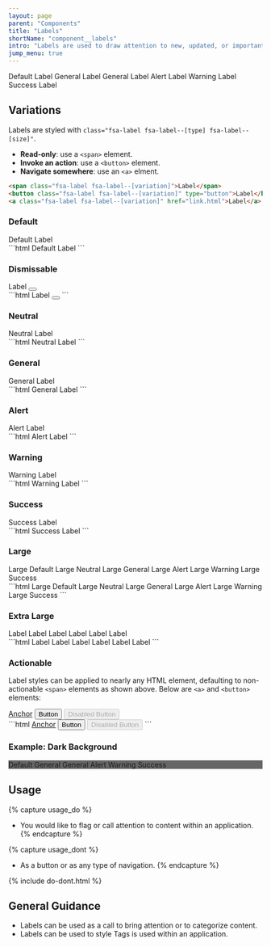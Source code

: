 ```yaml
---
layout: page
parent: "Components"
title: "Labels"
shortName: "component__labels"
intro: "Labels are used to draw attention to new, updated, or important content within an application."
jump_menu: true
---
```


<div class="ds-preview">
  <span class="fsa-level">
    <span><span class="fsa-label">Default Label</span></span>
    <span><span class="fsa-label fsa-label--neutral">General Label</span></span>
    <span><span class="fsa-label fsa-label--general">General Label</span></span>
    <span><span class="fsa-label fsa-label--alert">Alert Label</span></span>
    <span><span class="fsa-label fsa-label--warning">Warning Label</span></span>
    <span><span class="fsa-label fsa-label--success">Success Label</span></span>
  </span>
</div>

## Variations

Labels are styled with `class="fsa-label fsa-label--[type] fsa-label--[size]"`.

* **Read-only**: use a `<span>` element.
* **Invoke an action**: use a `<button>` element.
* **Navigate somewhere**: use an `<a>` elment.

```html
<span class="fsa-label fsa-label--[variation]">Label</span>
<button class="fsa-label fsa-label--[variation]" type="button">Label</button>
<a class="fsa-label fsa-label--[variation]" href="link.html">Label</a>
```

### Default

<div class="ds-preview">
  <span class="fsa-label">Default Label</span>
</div>
```html
<span class="fsa-label">Default Label</span>
```

### Dismissable

<div class="ds-preview">
  <span class="fsa-label fsa-label--dismissable">
    Label
    <button class="fsa-label__remove" aria-label="Remove" title="Remove"></button>
  </span>
</div>
```html
  <span class="fsa-label fsa-label--dismissable">
    Label
    <button class="fsa-label__remove" aria-label="Remove" title="Remove"></button>
  </span>
```

### Neutral

<div class="ds-preview">
  <span class="fsa-label fsa-label--neutral">Neutral Label</span>
</div>
```html
<span class="fsa-label fsa-label--neutral">Neutral Label</span>
```

### General

<div class="ds-preview">
  <span class="fsa-label fsa-label--general">General Label</span>
</div>
```html
<span class="fsa-label fsa-label--general">General Label</span>
```

### Alert

<div class="ds-preview">
  <span class="fsa-label fsa-label--alert">Alert Label</span>
</div>
```html
<span class="fsa-label fsa-label--alert">Alert Label</span>
```

### Warning

<div class="ds-preview">
  <span class="fsa-label fsa-label--warning">Warning Label</span>
</div>
```html
<span class="fsa-label fsa-label--warning">Warning Label</span>
```

### Success

<div class="ds-preview">
  <span class="fsa-label fsa-label--success">Success Label</span>
</div>
```html
<span class="fsa-label fsa-label--success">Success Label</span>
```

### Large

<div class="ds-preview">
  <span class="fsa-level">
    <span><span class="fsa-label fsa-label--large">Large Default</span></span>
    <span><span class="fsa-label fsa-label--neutral fsa-label--large">Large Neutral</span></span>
    <span><span class="fsa-label fsa-label--general fsa-label--large">Large General</span></span>
    <span><span class="fsa-label fsa-label--alert fsa-label--large">Large Alert</span></span>
    <span><span class="fsa-label fsa-label--warning fsa-label--large">Large Warning</span></span>
    <span><span class="fsa-label fsa-label--success fsa-label--large">Large Success</span></span>
  </span>
</div>
```html
<span class="fsa-label fsa-label--large">Large Default</span>
<span class="fsa-label fsa-label--neutral fsa-label--large">Large Neutral</span>
<span class="fsa-label fsa-label--general fsa-label--large">Large General</span>
<span class="fsa-label fsa-label--alert fsa-label--large">Large Alert</span>
<span class="fsa-label fsa-label--warning fsa-label--large">Large Warning</span>
<span class="fsa-label fsa-label--success fsa-label--large">Large Success</span>
```

### Extra Large

<div class="ds-preview">
  <span class="fsa-level">
    <span><span class="fsa-label fsa-label--extra-large">Label</span></span>
    <span><span class="fsa-label fsa-label--neutral fsa-label--extra-large">Label</span></span>
    <span><span class="fsa-label fsa-label--general fsa-label--extra-large">Label</span></span>
    <span><span class="fsa-label fsa-label--alert fsa-label--extra-large">Label</span></span>
    <span><span class="fsa-label fsa-label--warning fsa-label--extra-large">Label</span></span>
    <span><span class="fsa-label fsa-label--success fsa-label--extra-large">Label</span></span>
  </span>
</div>
```html
  <span class="fsa-level">
    <span><span class="fsa-label fsa-label--extra-large">Label</span></span>
    <span><span class="fsa-label fsa-label--neutral fsa-label--extra-large">Label</span></span>
    <span><span class="fsa-label fsa-label--general fsa-label--extra-large">Label</span></span>
    <span><span class="fsa-label fsa-label--alert fsa-label--extra-large">Label</span></span>
    <span><span class="fsa-label fsa-label--warning fsa-label--extra-large">Label</span></span>
    <span><span class="fsa-label fsa-label--success fsa-label--extra-large">Label</span></span>
  </span>
```

### Actionable

Label styles can be applied to nearly any HTML element, defaulting to non-actionable `<span>` elements as shown above. Below are `<a>` and `<button>` elements:

<div class="ds-preview">
  <span class="fsa-level">
    <span><a class="fsa-label" href="link.html">Anchor</a></span>
    <span><button class="fsa-label" type="button">Button</button></span>
    <span><button class="fsa-label" type="button" disabled="disabled">Disabled Button</button></span>
  </span>
</div>
```html
<span class="fsa-level">
  <span><a class="fsa-label" href="link.html">Anchor</a></span>
  <span><button class="fsa-label" type="button">Button</button></span>
  <span><button class="fsa-label" type="button" disabled="disabled">Disabled Button</button></span>
</span>
```

### Example: Dark Background

<div class="ds-preview" style="background-color: #666;">
  <span class="fsa-level">
    <span><span class="fsa-label">Default</span></span>
    <span><span class="fsa-label fsa-label--neutral">General</span></span>
    <span><span class="fsa-label fsa-label--general">General</span></span>
    <span><span class="fsa-label fsa-label--alert">Alert</span></span>
    <span><span class="fsa-label fsa-label--warning">Warning</span></span>
    <span><span class="fsa-label fsa-label--success">Success</span></span>
  </span>
</div>

## Usage

{% capture usage_do %}
* You would like to flag or call attention to content within an application.
{% endcapture %}

{% capture usage_dont %}
* As a button or as any type of navigation.
{% endcapture %}

{% include do-dont.html %}

## General Guidance

* Labels can be used as a call to bring attention or to categorize content.
* Labels can be used to style Tags is used within an application.

